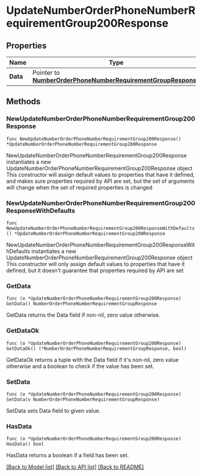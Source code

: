 # UpdateNumberOrderPhoneNumberRequirementGroup200Response

## Properties

Name | Type | Description | Notes
------------ | ------------- | ------------- | -------------
**Data** | Pointer to [**NumberOrderPhoneNumberRequirementGroupResponse**](NumberOrderPhoneNumberRequirementGroupResponse.md) |  | [optional] 

## Methods

### NewUpdateNumberOrderPhoneNumberRequirementGroup200Response

`func NewUpdateNumberOrderPhoneNumberRequirementGroup200Response() *UpdateNumberOrderPhoneNumberRequirementGroup200Response`

NewUpdateNumberOrderPhoneNumberRequirementGroup200Response instantiates a new UpdateNumberOrderPhoneNumberRequirementGroup200Response object
This constructor will assign default values to properties that have it defined,
and makes sure properties required by API are set, but the set of arguments
will change when the set of required properties is changed

### NewUpdateNumberOrderPhoneNumberRequirementGroup200ResponseWithDefaults

`func NewUpdateNumberOrderPhoneNumberRequirementGroup200ResponseWithDefaults() *UpdateNumberOrderPhoneNumberRequirementGroup200Response`

NewUpdateNumberOrderPhoneNumberRequirementGroup200ResponseWithDefaults instantiates a new UpdateNumberOrderPhoneNumberRequirementGroup200Response object
This constructor will only assign default values to properties that have it defined,
but it doesn't guarantee that properties required by API are set

### GetData

`func (o *UpdateNumberOrderPhoneNumberRequirementGroup200Response) GetData() NumberOrderPhoneNumberRequirementGroupResponse`

GetData returns the Data field if non-nil, zero value otherwise.

### GetDataOk

`func (o *UpdateNumberOrderPhoneNumberRequirementGroup200Response) GetDataOk() (*NumberOrderPhoneNumberRequirementGroupResponse, bool)`

GetDataOk returns a tuple with the Data field if it's non-nil, zero value otherwise
and a boolean to check if the value has been set.

### SetData

`func (o *UpdateNumberOrderPhoneNumberRequirementGroup200Response) SetData(v NumberOrderPhoneNumberRequirementGroupResponse)`

SetData sets Data field to given value.

### HasData

`func (o *UpdateNumberOrderPhoneNumberRequirementGroup200Response) HasData() bool`

HasData returns a boolean if a field has been set.


[[Back to Model list]](../README.md#documentation-for-models) [[Back to API list]](../README.md#documentation-for-api-endpoints) [[Back to README]](../README.md)



